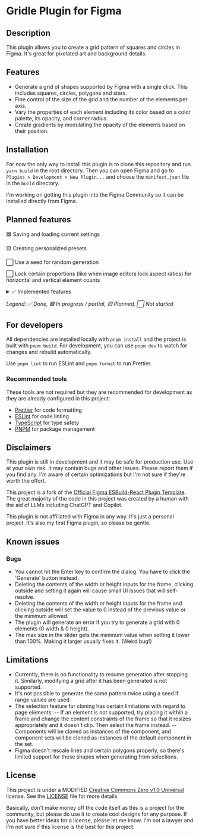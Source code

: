 # Gridle Plugin for Figma

## Description

This plugin allows you to create a grid pattern of squares and circles in Figma. It's great for pixelated art and background details.

## Features

- Generate a grid of shapes supported by Figma with a single click. This includes squares, circles, polygons and stars.
- Fine control of the size of the grid and the number of the elements per axis.
- Vary the properties of each element including its color based on a color palette, its opacity, and corner radius.
- Create gradients by modulating the opacity of the elements based on their position.

## Installation

For now the only way to install this plugin is to clone this repository and run `yarn build` in the root directory. Then you can open Figma and go to `Plugins > Development > New Plugin...` and choose the `manifest.json` file in the `build` directory.

I'm working on getting this plugin into the Figma Community so it can be installed directly from Figma.

## Planned features

🟦 Saving and loading current settings

🟨 Creating personalized presets

⬜ Use a seed for random generation

⬜ Lock certain proportions (like when image editors lock aspect ratios) for horizontal and vertical element counts

<details>
<summary>✅ Implemented features</summary>

✅ Option to make colors cycle instead of a random color selection

✅ Clone the selected shape in Figma as the pattern element of the grid

✅ Loading indicator and async

✅ Multiple range slider for element opacity

✅ More shape options (triangles, hexagons, custom shapes, etc.)

✅ UI options based on icon buttons rather than dropdowns

</details>

*Legend: ✅ Done, 🟦 In progress / partial, 🟨 Planned, ⬜ Not started*

## For developers

All dependencies are installed locally with `pnpm install` and the project is built with `pnpm build`.
For development, you can use `pnpm dev` to watch for changes and rebuild automatically.

Use `pnpm lint` to run ESLint and `pnpm format` to run Prettier.

### Recommended tools

These tools are not required but they are recommended for development as they are already configured in this project:

- [Prettier](https://prettier.io/) for code formatting
- [ESLint](https://eslint.org/) for code linting
- [TypeScript](https://www.typescriptlang.org/) for type safety
- [PNPM](https://pnpm.js.org/) for package management

## Disclaimers

This plugin is still in development and it may be safe for production use. Use at your own risk. It may contain bugs and other issues. Please report them if you find any. I'm aware of certain optimizations but I'm not sure if they're worth the effort.

This project is a fork of the [Official Figma ESBuild-React Plugin Template](https://github.com/figma/plugin-samples/tree/master/esbuild-react). The great majority of the code in this project was created by a human with the aid of LLMs including ChatGPT and Copilot.

This plugin is not affiliated with Figma in any way. It's just a personal project.
It's also my first Figma plugin, so please be gentle.

## Known issues

### Bugs

- You cannot hit the Enter key to confirm the dialog. You have to click the 'Generate' button instead.
- Deleting the contents of the width or height inputs for the frame, clicking outside and setting it again will cause small UI issues that will self-resolve.
- Deleting the contents of the width or height inputs for the frame and clicking outside will set the value to 0 instead of the previous value or the minimum allowed.
- The plugin will generate an error if you try to generate a grid with 0 elements (0 width & 0 height).
- The max size in the slider gets the minimum value when setting it lower than 100%. Making it larger usually fixes it. (Weird bug!)

## Limitations

- Currently, there is no functionality to resume generation after stopping it. Similarly, modifying a grid after it has been generated is not supported.
- It's not possible to generate the same pattern twice using a seed if range values are used.
- The selection feature for cloning has certain limitations with regard to page elements:
  -- If an element is not supported, try placing it within a frame and change the content constraints of the frame so that it resizes appropriately and it doesn't clip. Then select the frame instead.
  -- Components will be cloned as instances of the component, and component sets will be cloned as instances of the default component in the set.
- Figma doesn't rescale lines and certain polygons properly, so there's limited support for these shapes when generating from selections.

## License

This project is under a MODIFIED [Creative Commons Zero v1.0 Universal](https://creativecommons.org/publicdomain/zero/1.0/) license. See the [LICENSE](LICENSE) file for more details.

Basically, don't make money off the code itself as this is a project for the community, but please do use it to create cool designs for any purpose.
If you have better ideas for a license, please let me know. I'm not a lawyer and I'm not sure if this license is the best for this project.
